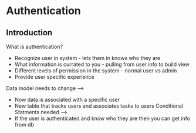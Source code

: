 Authentication
===

## Introduction
What is authentication?
  - Recognize user in system - lets them in knows who they are 
  - What information is currated to you - pulling from user info to build view
  - Different levels of permission in the system - normal user vs admin 
  - Provide user specific experience 

Data model needs to change --> 
  - Now data is associated with a specific user
  - New table that tracks users and associates tasks to users
Conditional Statments needed -->
  - If the user is authenticated and know who they are then you can get info from db
 
  
